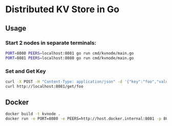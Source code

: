 # Distributed KV Store in Go

## Usage

### Start 2 nodes in separate terminals:
```bash
PORT=8080 PEERS=localhost:8081 go run cmd/kvnode/main.go
PORT=8081 PEERS=localhost:8080 go run cmd/kvnode/main.go
```

### Set and Get Key
```bash
curl -X POST -H "Content-Type: application/json" -d '{"key":"foo","value":"bar"}' http://localhost:8080/set
curl http://localhost:8081/get/foo
```

## Docker

```bash
docker build -t kvnode .
docker run -e PORT=8080 -e PEERS=http://host.docker.internal:8081 -p 8080:8080 kvnode
```
